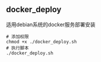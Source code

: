 ## docker_deploy

适用debian系统的docker服务部署安装

```shell script
# 添加权限
chmod +x ./docker_deploy.sh
# 执行脚本
./docker_deploy.sh
```